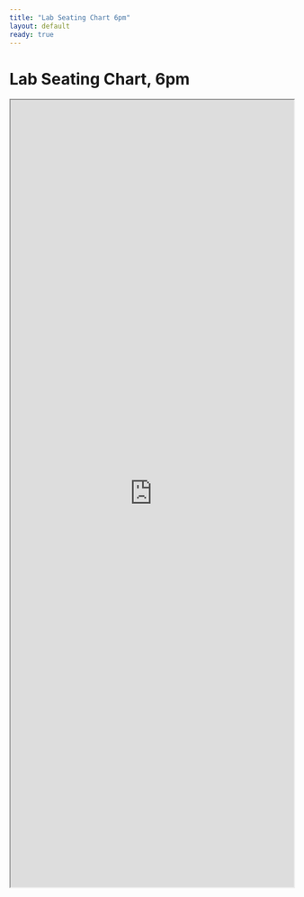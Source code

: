 ```yaml
---
title: "Lab Seating Chart 6pm"
layout: default
ready: true
---
```


# Lab Seating Chart, 6pm

<style>
iframe { width: 100%; height: 1400px; overflow: scroll; }  
</style>

<iframe src="https://docs.google.com/spreadsheets/d/e/2PACX-1vSdnjCvptBDVNEPXkQingFzFk07QUSxX3CoT-qgI514V4oLI1uYx5lON15Xr3OZNQjwNk0MDtUIysJr/pubhtml?gid=1003771897&amp;single=true&amp;widget=true&amp;headers=false"></iframe>

<div style="display:none;">
https://ucsb-cs56-w18.github.io/info/lab_seating_chart_6pm/
</div>

